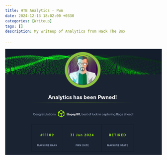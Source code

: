 ```yaml
---
title: HTB Analytics - Pwn
date: 2024-12-13 18:02:00 +0330
categories: [Writeup]
tags: []
description: My writeup of Analytics from Hack The Box

---
```


![](assets/img/analytics_congrats.png)